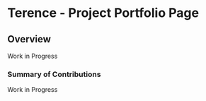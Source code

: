 # Terence - Project Portfolio Page

## Overview

Work in Progress

### Summary of Contributions

Work in Progress
